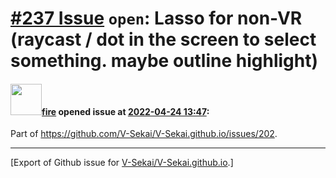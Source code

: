# [\#237 Issue](https://github.com/V-Sekai/V-Sekai.github.io/issues/237) `open`: Lasso for non-VR (raycast / dot in the screen to select something. maybe outline highlight)

#### <img src="https://avatars.githubusercontent.com/u/32321?u=c2e06a3d2b49a467aa907e54aa259516440267cc&v=4" width="50">[fire](https://github.com/fire) opened issue at [2022-04-24 13:47](https://github.com/V-Sekai/V-Sekai.github.io/issues/237):

Part of https://github.com/V-Sekai/V-Sekai.github.io/issues/202.




-------------------------------------------------------------------------------



[Export of Github issue for [V-Sekai/V-Sekai.github.io](https://github.com/V-Sekai/V-Sekai.github.io).]

